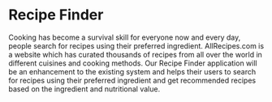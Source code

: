 # Recipe Finder

Cooking has become a survival skill for everyone now and every day, people search for recipes using their preferred ingredient. AllRecipes.com is a website which has curated thousands of recipes from all over the world in different cuisines and cooking methods. Our Recipe Finder application will be an enhancement to the existing system and helps their users to search for recipes using their preferred ingredient and get recommended recipes based on the ingredient and nutritional value.
